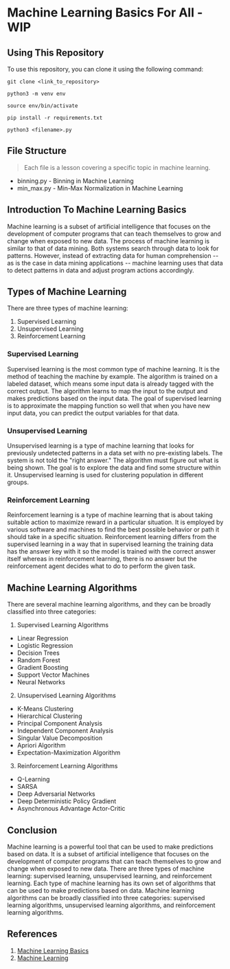 # Machine Learning Basics For All - WIP

## Using This Repository

To use this repository, you can clone it using the following command:

```bash\n
git clone <link_to_repository>
```
```bash\n
python3 -m venv env
```
```bash\n
source env/bin/activate
```
```bash\n
pip install -r requirements.txt
```
```bash\n
python3 <filename>.py
```

## File Structure

> Each file is a lesson covering a specific topic in machine learning.


- binning.py - Binning in Machine Learning
- min_max.py - Min-Max Normalization in Machine Learning

## Introduction To Machine Learning Basics

Machine learning is a subset of artificial intelligence that focuses on the development of computer programs that can teach themselves to grow and change when exposed to new data. The process of machine learning is similar to that of data mining. Both systems search through data to look for patterns. However, instead of extracting data for human comprehension -- as is the case in data mining applications -- machine learning uses that data to detect patterns in data and adjust program actions accordingly.

## Types of Machine Learning

There are three types of machine learning:

1. Supervised Learning
2. Unsupervised Learning
3. Reinforcement Learning

### Supervised Learning

Supervised learning is the most common type of machine learning. It is the method of teaching the machine by example. The algorithm is trained on a labeled dataset, which means some input data is already tagged with the correct output. The algorithm learns to map the input to the output and makes predictions based on the input data. The goal of supervised learning is to approximate the mapping function so well that when you have new input data, you can predict the output variables for that data.

### Unsupervised Learning

Unsupervised learning is a type of machine learning that looks for previously undetected patterns in a data set with no pre-existing labels. The system is not told the "right answer." The algorithm must figure out what is being shown. The goal is to explore the data and find some structure within it. Unsupervised learning is used for clustering population in different groups.

### Reinforcement Learning

Reinforcement learning is a type of machine learning that is about taking suitable action to maximize reward in a particular situation. It is employed by various software and machines to find the best possible behavior or path it should take in a specific situation. Reinforcement learning differs from the supervised learning in a way that in supervised learning the training data has the answer key with it so the model is trained with the correct answer itself whereas in reinforcement learning, there is no answer but the reinforcement agent decides what to do to perform the given task.


## Machine Learning Algorithms

There are several machine learning algorithms, and they can be broadly classified into three categories:

1. Supervised Learning Algorithms

- Linear Regression
- Logistic Regression
- Decision Trees
- Random Forest
- Gradient Boosting
- Support Vector Machines
- Neural Networks

2. Unsupervised Learning Algorithms

- K-Means Clustering
- Hierarchical Clustering
- Principal Component Analysis
- Independent Component Analysis
- Singular Value Decomposition
- Apriori Algorithm
- Expectation-Maximization Algorithm

3. Reinforcement Learning Algorithms

- Q-Learning
- SARSA
- Deep Adversarial Networks
- Deep Deterministic Policy Gradient
- Asynchronous Advantage Actor-Critic

## Conclusion

Machine learning is a powerful tool that can be used to make predictions based on data. It is a subset of artificial intelligence that focuses on the development of computer programs that can teach themselves to grow and change when exposed to new data. There are three types of machine learning: supervised learning, unsupervised learning, and reinforcement learning. Each type of machine learning has its own set of algorithms that can be used to make predictions based on data. Machine learning algorithms can be broadly classified into three categories: supervised learning algorithms, unsupervised learning algorithms, and reinforcement learning algorithms.

## References

1. [Machine Learning Basics](https://www.geeksforgeeks.org/machine-learning-basics/)
2. [Machine Learning](https://en.wikipedia.org/wiki/Machine_learning)


